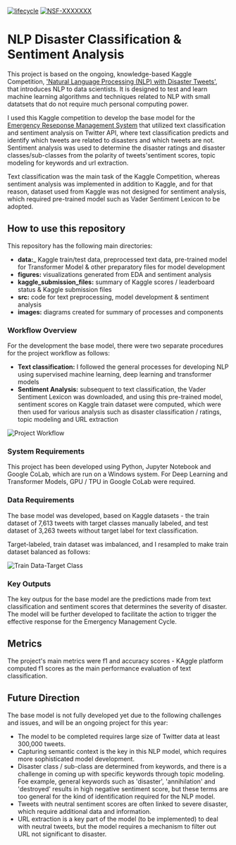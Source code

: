 [![lifecycle](https://img.shields.io/badge/lifecycle-experimental-orange.svg)](https://www.tidyverse.org/lifecycle/#experimental)
[![NSF-XXXXXXX](https://img.shields.io/badge/NSF-XXXXXXX-blue.svg)](https://nsf.gov/awardsearch/showAward?AWD_ID=XXXXXXX) 

# NLP Disaster Classification & Sentiment Analysis

This project is based on the ongoing, knowledge-based Kaggle Competition, ['Natural Language Processing (NLP) with Disaster Tweets'](https://www.kaggle.com/competitions/nlp-getting-started/overview/description), that introduces NLP to data scientists. It is designed to test and learn machine learning algorithms and techniques related to NLP with small datatsets that do not require much personal computing power.

I used this Kaggle competition to develop the base model for the [Emergency Reseponse Management System](https://www.publicsafety.gc.ca/cnt/mrgnc-mngmnt/index-en.aspx) that utilized text classification and sentiment analysis on Twitter API, where text classification predicts and identify which tweets are related to disasters and which tweets are not. Sentiment analysis was used to determine the disaster ratings and disaster classes/sub-classes from the polarity of tweets'sentiment scores, topic modeling for keywords and url extraction.

Text classification was the main task of the Kaggle Competition, whereas sentiment analysis was implemented in addition to Kaggle, and for that reason, dataset used from Kaggle was not designed for sentiment analysis, which required pre-trained model such as Vader Sentiment Lexicon to be adopted.

## How to use this repository

This repository has the following main directories:

* __data:___ Kaggle train/test data, preprocessed text data, pre-trained model for Transformer Model & other preparatory files for model development
* __figures:__ visualizations generated from EDA and sentiment analysis
* __kaggle_submission_files:__ summary of Kaggle scores / leaderboard status & Kaggle submission files
* __src:__ code for text preprocessing, model development & sentiment analysis
* __images:__ diagrams created for summary of processes and components

### Workflow Overview

For the development the base model, there were two separate procedures for the project workflow as follows:
* __Text classification:__ I followed the general processes for developing NLP using supervised machine learning, deep learning and transformer models
* __Sentiment Analysis:__ subsequent to text classification, the Vader Sentiment Lexicon was downloaded, and using this pre-trained model, sentiment scores on Kaggle train dataset were computed, which were then used for various analysis such as disaster classification / ratings, topic modeling and URL extraction

![Project Workflow](https://github.com/Nicole-Hong/NLP_DisasterClassification_Sentiment_Analysis/blob/main/images/image_workflow.JPG)


### System Requirements

This project has been developed using Python, Jupyter Notebook and Google CoLab, which are run on a Windows system. For Deep Learning and Transformer Models, GPU / TPU in Google CoLab were required.

### Data Requirements

The base model was developed, based on Kaggle datasets - the train dataset of 7,613 tweets with target classes manually labeled, and test dataset of 3,263 tweets without target label for text classification.

Target-labeled, train dataset was imbalanced, and I resampled to make train dataset balanced as follows:

![Train Data-Target Class](https://github.com/Nicole-Hong/NLP_DisasterClassification_Sentiment_Analysis/blob/main/images/image_target_class.JPG)


### Key Outputs

The key outpus for the base model are the predictions made from text classification and sentiment scores that determines the severity of disaster. The model will be further developed to facilitate the action to trigger the effective response for the Emergency Management Cycle.

## Metrics

The project's main metrics were f1 and accuracy scores - KAggle platform computed f1 scores as the main performance evaluation of text classification.

## Future Direction

The base model is not fully developed yet due to the following challenges and issues, and will be an ongoing project for this year:

* The model to be completed requires large size of Twitter data at least 300,000 tweets.
* Capturing semantic context is the key in this NLP model, which requires more sophisticated model development.
* Disaster class / sub-class are determined from keywords, and there is a challenge in coming up with specific keywords through topic modeling. Foe example, general keywords such as 'disaster', 'annihilation' and 'destroyed' results in high negative sentiment score, but these terms are too general for the kind of identification required for the NLP model.
* Tweets with neutral sentiment scores are often linked to severe disaster, which require additional data and information.
* URL extraction is a key part of the model (to be implemented) to deal with neutral tweets, but the model requires a mechanism to filter out URL not significant to disaster.
